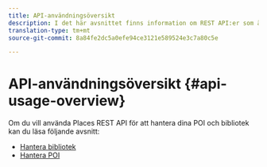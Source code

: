 ```yaml
---
title: API-användningsöversikt
description: I det här avsnittet finns information om REST API:er som är tillgängliga för Platstjänst.
translation-type: tm+mt
source-git-commit: 8a84fe2dc5a0efe94ce3121e589524e3c7a80c5e

---
```



# API-användningsöversikt {#api-usage-overview}

Om du vill använda Places REST API för att hantera dina POI och bibliotek kan du läsa följande avsnitt:

* [Hantera bibliotek](/help/web-service-api/api-usage/manage-libraries/manage-libraries.md)
* [Hantera POI](/help/web-service-api/api-usage/manage-pois/manage-pois.md)